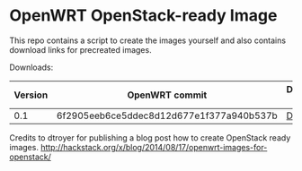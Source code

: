 # OpenWRT OpenStack-ready Image

This repo contains a script to create the images yourself
and also contains download links for precreated images.

Downloads: 

| Version       | OpenWRT commit| Download link     |
| ------------- | ------------- | ----------------- |
| 0.1      | 6f2905eeb6ce5ddec8d12d677e1f377a940b537b | [Download](https://github.com/samos123/openstack-openwrt-image/releases/download/0.1/openwrt-x86-kvm_guest-combined-ext4.img) |

Credits to dtroyer for publishing a blog post how to create OpenStack ready images. http://hackstack.org/x/blog/2014/08/17/openwrt-images-for-openstack/
